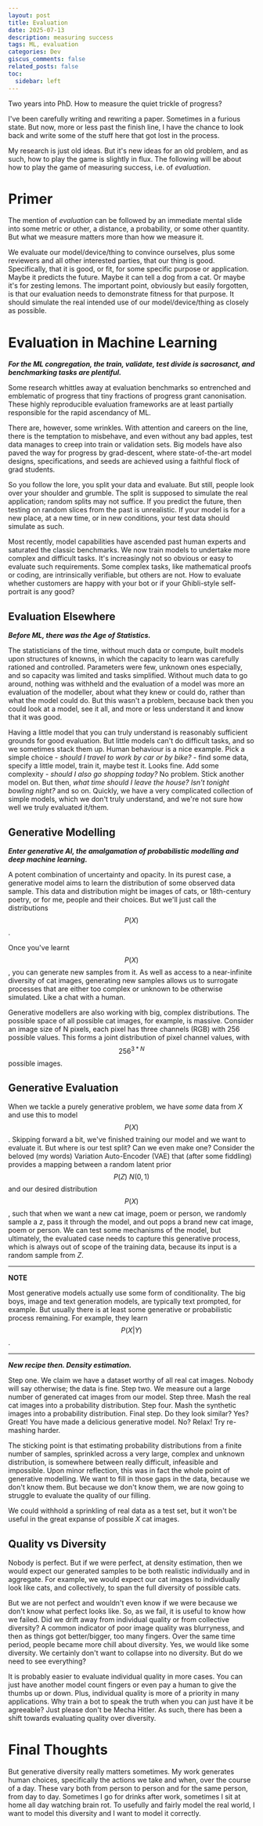 ```yaml
---
layout: post
title: Evaluation
date: 2025-07-13
description: measuring success
tags: ML, evaluation
categories: Dev
giscus_comments: false
related_posts: false
toc:
  sidebar: left
---
```


Two years into PhD. How to measure the quiet trickle of progress?

I've been carefully writing and rewriting a paper. Sometimes in a furious state. But now, more or less past the finish line, I have the chance to look back and write some of the stuff here that got lost in the process.

My research is just old ideas. But it's new ideas for an old problem, and as such, how to play the game is slightly in flux. The following will be about how to play the game of measuring success, i.e. of *evaluation*.

# Primer

The mention of *evaluation* can be followed by an immediate mental slide into some metric or other, a distance, a probability, or some other quantity. But what we measure matters more than how we measure it.

We evaluate our model/device/thing to convince ourselves, plus some reviewers and all other interested parties, that our thing is good. Specifically, that it is good, or fit, for some specific purpose or application. Maybe it predicts the future. Maybe it can tell a dog from a cat. Or maybe it's for zesting lemons. The important point, obviously but easily forgotten, is that our evaluation needs to demonstrate fitness for that purpose. It should simulate the real intended use of our model/device/thing as closely as possible.

# Evaluation in Machine Learning

***For the ML congregation, the train, validate, test divide is sacrosanct, and benchmarking tasks are plentiful.***

Some research whittles away at evaluation benchmarks so entrenched and emblematic of progress that tiny fractions of progress grant canonisation. These highly reproducible evaluation frameworks are at least partially responsible for the rapid ascendancy of ML.

There are, however, some wrinkles. With attention and careers on the line, there is the temptation to misbehave, and even without any bad apples, test data manages to creep into train or validation sets. Big models have also paved the way for progress by grad-descent, where state-of-the-art model designs, specifications, and seeds are achieved using a faithful flock of grad students.

So you follow the lore, you split your data and evaluate. But still, people look over your shoulder and grumble. The split is supposed to simulate the real application; random splits may not suffice. If you predict the future, then testing on random slices from the past is unrealistic. If your model is for a new place, at a new time, or in new conditions, your test data should simulate as such.

Most recently, model capabilities have ascended past human experts and saturated the classic benchmarks. We now train models to undertake more complex and difficult tasks. It's increasingly not so obvious or easy to evaluate such requirements. Some complex tasks, like mathematical proofs or coding, are intrinsically verifiable, but others are not. How to evaluate whether customers are happy with your bot or if your Ghibli-style self-portrait is any good?

## Evaluation Elsewhere

***Before ML, there was the Age of Statistics.***

The statisticians of the time, without much data or compute, built models upon structures of knowns, in which the capacity to learn was carefully rationed and controlled. Parameters were few, unknown ones especially, and so capacity was limited and tasks simplified. Without much data to go around, nothing was withheld and the evaluation of a model was more an evaluation of the modeller, about what they knew or could do, rather than what the model could do. But this wasn't a problem, because back then you could look at a model, see it all, and more or less understand it and know that it was good.

Having a little model that you can truly understand is reasonably sufficient grounds for good evaluation. But little models can't do difficult tasks, and so we sometimes stack them up. Human behaviour is a nice example. Pick a simple choice - *should I travel to work by car or by bike?* - find some data, specify a little model, train it, maybe test it. Looks fine. Add some complexity - *should I also go shopping today?* No problem. Stick another model on. But then, *what time should I leave the house? Isn't tonight bowling night?* and so on. Quickly, we have a very complicated collection of simple models, which we don't truly understand, and we're not sure how well we truly evaluated it/them.

## Generative Modelling

***Enter generative AI, the amalgamation of probabilistic modelling and deep machine learning.***

A potent combination of uncertainty and opacity. In its purest case, a generative model aims to learn the distribution of some observed data sample. This data and distribution might be images of cats, or 18th-century poetry, or for me, people and their choices. But we'll just call the distributions $$ P(X) $$.

Once you've learnt $$ P(X) $$, you can generate new samples from it. As well as access to a near-infinite diversity of cat images, generating new samples allows us to surrogate processes that are either too complex or unknown to be otherwise simulated. Like a chat with a human.

Generative modellers are also working with big, complex distributions. The possible space of all possible cat images, for example, is massive. Consider an image size of N pixels, each pixel has three channels (RGB) with 256 possible values. This forms a joint distribution of pixel channel values, with $$ 256^{3*N} $$ possible images.

## Generative Evaluation

When we tackle a purely generative problem, we have *some* data from $X$ and use this to model $$ P(X) $$. Skipping forward a bit, we've finished training our model and we want to evaluate it. But where is our test split? Can we even make one? Consider the beloved (my words) Variation Auto-Encoder (VAE) that (after some fiddling) provides a mapping between a random latent prior $$ P(Z) ~ N(0,1) $$ and our desired distribution $$ P(X) $$, such that when we want a new cat image, poem or person, we randomly sample a $z$, pass it through the model, and out pops a brand new cat image, poem or person. We can test some mechanisms of the model, but ultimately, the evaluated case needs to capture this generative process, which is always out of scope of the training data, because its input is a random sample from $Z$.

---
**NOTE**

Most generative models actually use some form of conditionality. The big boys, image and text generation models, are typically text prompted, for example. But usually there is at least some generative or probabilistic process remaining. For example, they learn $$ P(X|Y) $$.

---

***New recipe then. Density estimation.***

Step one. We claim we have a dataset worthy of all real cat images. Nobody will say otherwise; the data is fine. Step two. We measure out a large number of generated cat images from our model. Step three. Mash the real cat images into a probability distribution. Step four. Mash the synthetic images into a probability distribution. Final step. Do they look similar? Yes? Great! You have made a delicious generative model. No? Relax! Try re-mashing harder.

The sticking point is that estimating probability distributions from a finite number of samples, sprinkled across a very large, complex and unknown distribution, is somewhere between really difficult, infeasible and impossible. Upon minor reflection, this was in fact the whole point of generative modelling. We want to fill in those gaps in the data, because we don't know them. But because we don't know them, we are now going to struggle to evaluate the quality of our filling.

We could withhold a sprinkling of real data as a test set, but it won't be useful in the great expanse of possible $X$ cat images.

## Quality vs Diversity

Nobody is perfect. But if we were perfect, at density estimation, then we would expect our generated samples to be both realistic individually and in aggregate. For example, we would expect our cat images to individually look like cats, and collectively, to span the full diversity of possible cats.

But we are not perfect and wouldn't even know if we were because we don't know what perfect looks like. So, as we fail, it is useful to know how we failed. Did we drift away from individual quality or from collective diversity? A common indicator of poor image quality was blurryness, and then as things got better/bigger, too many fingers. Over the same time period, people became more chill about diversity. Yes, we would like some diversity. We certainly don't want to collapse into no diversity. But do we need to see everything?

It is probably easier to evaluate individual quality in more cases. You can just have another model count fingers or even pay a human to give the thumbs up or down. Plus, individual quality is more of a priority in many applications. Why train a bot to speak the truth when you can just have it be agreeable? Just please don't be Mecha Hitler. As such, there has been a shift towards evaluating quality over diversity.

# Final Thoughts

But generative diversity really matters sometimes. My work generates human choices, specifically the actions we take and when, over the course of a day. These vary both from person to person and for the same person, from day to day. Sometimes I go for drinks after work, sometimes I sit at home all day watching brain rot. To usefully and fairly model the real world, I want to model this diversity and I want to model it correctly. 
